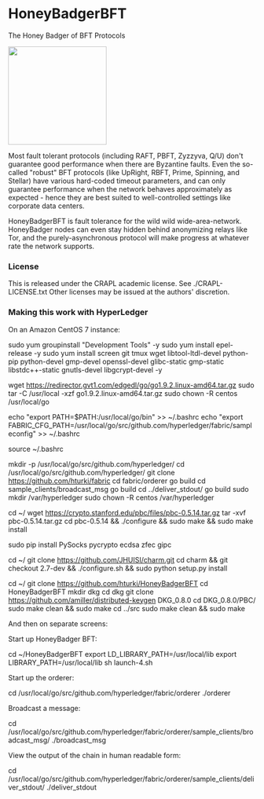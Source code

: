 # HoneyBadgerBFT
The Honey Badger of BFT Protocols

<img width=200 src="http://i.imgur.com/wqzdYl4.png"/>


Most fault tolerant protocols (including RAFT, PBFT, Zyzzyva, Q/U) don't guarantee good performance when there are Byzantine faults.
Even the so-called "robust" BFT protocols (like UpRight, RBFT, Prime, Spinning, and Stellar) have various hard-coded timeout parameters, and can only guarantee performance when the network behaves approximately as expected - hence they are best suited to well-controlled settings like corporate data centers.

HoneyBadgerBFT is fault tolerance for the wild wild wide-area-network. HoneyBadger nodes can even stay hidden behind anonymizing relays like Tor, and the purely-asynchronous protocol will make progress at whatever rate the network supports.

### License
This is released under the CRAPL academic license. See ./CRAPL-LICENSE.txt
Other licenses may be issued at the authors' discretion.

### Making this work with HyperLedger

On an Amazon CentOS 7 instance:

sudo yum groupinstall "Development Tools" -y
sudo yum install epel-release -y 
sudo yum install screen git tmux wget libtool-ltdl-devel python-pip python-devel gmp-devel openssl-devel glibc-static gmp-static libstdc++-static gnutls-devel libgcrypt-devel -y

wget https://redirector.gvt1.com/edgedl/go/go1.9.2.linux-amd64.tar.gz
sudo tar -C /usr/local -xzf go1.9.2.linux-amd64.tar.gz
sudo chown -R centos /usr/local/go

echo "export PATH=$PATH:/usr/local/go/bin" >>  ~/.bashrc
echo "export FABRIC_CFG_PATH=/usr/local/go/src/github.com/hyperledger/fabric/sampleconfig" >>  ~/.bashrc

source ~/.bashrc

mkdir -p /usr/local/go/src/github.com/hyperledger/
cd /usr/local/go/src/github.com/hyperledger/
git clone https://github.com/hturki/fabric
cd fabric/orderer
go build
cd sample_clients/broadcast_msg
go build
cd ../deliver_stdout/
go build
sudo mkdir /var/hyperledger
sudo chown -R centos /var/hyperledger

cd ~/
wget https://crypto.stanford.edu/pbc/files/pbc-0.5.14.tar.gz
tar -xvf pbc-0.5.14.tar.gz
cd pbc-0.5.14 && ./configure && sudo make && sudo make install

sudo pip install PySocks pycrypto ecdsa zfec gipc

cd ~/
git clone https://github.com/JHUISI/charm.git
cd charm && git checkout 2.7-dev && ./configure.sh && sudo python setup.py install

cd ~/
git clone https://github.com/hturki/HoneyBadgerBFT
cd HoneyBadgerBFT
mkdir dkg
cd dkg
git clone https://github.com/amiller/distributed-keygen DKG_0.8.0
cd DKG_0.8.0/PBC/
sudo make clean && sudo make
cd ../src
sudo make clean && sudo make

And then on separate screens:

Start up HoneyBadger BFT:

cd ~/HoneyBadgerBFT
export LD_LIBRARY_PATH=/usr/local/lib
export LIBRARY_PATH=/usr/local/lib
sh launch-4.sh

Start up the orderer:

cd /usr/local/go/src/github.com/hyperledger/fabric/orderer
./orderer

Broadcast a message:

cd /usr/local/go/src/github.com/hyperledger/fabric/orderer/sample_clients/broadcast_msg/
./broadcast_msg

View the output of the chain in human readable form:

cd /usr/local/go/src/github.com/hyperledger/fabric/orderer/sample_clients/deliver_stdout/
./deliver_stdout

